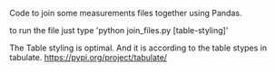 Code to join some measurements files together using Pandas.

to run the file just type 'python join_files.py [table-styling]'

The Table styling is optimal. And it is according to the table stypes in tabulate. https://pypi.org/project/tabulate/
